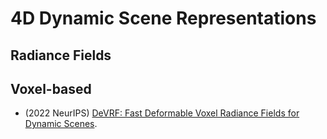 # 4D Dynamic Scene Representations 



## Radiance Fields 

## Voxel-based 

* (2022 NeurIPS) [DeVRF: Fast Deformable Voxel Radiance Fields for Dynamic Scenes](./code/(2022)DeVRF).

